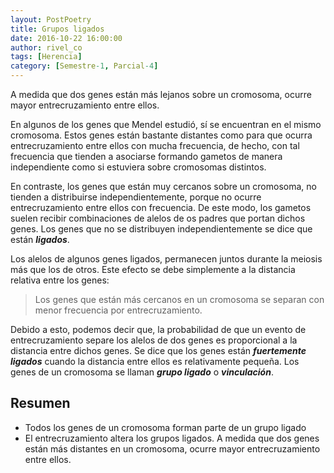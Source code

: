 ```yaml
---
layout: PostPoetry
title: Grupos ligados
date: 2016-10-22 16:00:00
author: rivel_co
tags: [Herencia]
category: [Semestre-1, Parcial-4]
---
```


A medida que dos genes están más lejanos sobre un cromosoma, ocurre mayor entrecruzamiento entre ellos.

En algunos de los genes que Mendel estudió, sí se encuentran en el mismo cromosoma. Estos genes están bastante distantes como para que ocurra entrecruzamiento entre ellos con mucha frecuencia, de hecho, con tal frecuencia que tienden a asociarse formando gametos de manera independiente como si estuviera sobre cromosomas distintos.

En contraste, los genes que están muy cercanos sobre un cromosoma, no tienden a distribuirse independientemente, porque no ocurre entrecruzamiento entre ellos con frecuencia. De este modo, los gametos suelen recibir combinaciones de alelos de os padres que portan dichos genes. Los genes que no se distribuyen independientemente se dice que están ***ligados***.

Los alelos de algunos genes ligados, permanecen juntos durante la meiosis más que los de otros. Este efecto se debe simplemente a la distancia relativa entre los genes: 

> Los genes que están más cercanos en un cromosoma se separan con menor frecuencia por entrecruzamiento.

Debido a esto, podemos decir que, la probabilidad de que un evento de entrecruzamiento separe los alelos de dos genes es proporcional a la distancia entre dichos genes. Se dice que los genes están ***fuertemente ligados*** cuando la distancia entre ellos es relativamente pequeña. Los genes de un cromosoma se llaman ***grupo ligado*** o ***vinculación***.

## Resumen

- Todos los genes de un cromosoma forman parte de un grupo ligado
- El entrecruzamiento altera los grupos ligados. A medida que dos genes están más distantes en un cromosoma, ocurre mayor entrecruzamiento entre ellos.